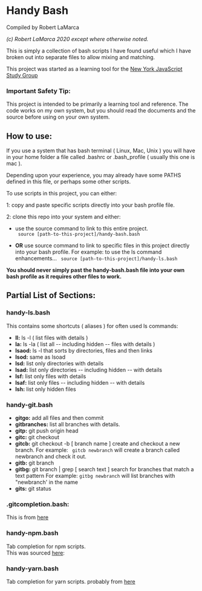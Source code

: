# Handy Bash
Compiled by Robert LaMarca

*(c) Robert LaMarca 2020 except where otherwise noted.* 

This is simply a collection of bash scripts I have found useful
which I have broken out into separate files to allow mixing and 
matching.

This project was started as a learning tool for the 
[New York JavaScript Study Group](https://www.meetup.com/New-York-JavaScript-Study-Group/)

### Important Safety Tip: 
This project is intended to be primarily a learning tool and reference.
The code works on my own system, but you should read the documents and the 
source before using on your own system.

## How to use: 
If you use a system that has bash terminal ( Linux, Mac, Unix ) you will have 
in your home folder a file called .bashrc or .bash_profile ( usually this one is mac ).

Depending upon your experience, you may already have some PATHS defined in this file, or 
perhaps some other scripts.

To use scripts in this project, you can either:
 
1: copy and paste specific scripts directly into your bash profile file.

2: clone this repo into your system and either:

* use the source command to link to this entire project.  
``` source [path-to-this-project]/handy-bash.bash```

* **OR** use source command to link to specific files in this project directly into 
your bash profile.  For example: to use the ls command enhancements...
``` source [path-to-this-project]/handy-ls.bash```

**You should never simply past the handy-bash.bash file into your own bash profile as 
it requires other files to work.**

## Partial List of Sections: 

### handy-ls.bash
This contains some shortcuts ( aliases ) for often used ls commands:

* **ll:** ls -l ( list files with details )
* **la:** ls -la ( list all -- including hidden -- files with details ) 
* **lsaod:** ls -l that sorts by directories, files and then links
* **lsod:** same as lsoad
* **lsd:** list only directories with details 
* **lsad:** list only directories -- including hidden -- with details
* **lsf:** list only files with details 
* **lsaf:** list only files -- including hidden --  with details
* **lsh:** list only hidden files

### handy-git.bash

* **gitgo:** add all files and then commit
* **gitbranches:** list all branches with details.
* **gitp:** git push origin head
* **gitc:** git checkout 
* **gitcb:** git checkout -b [ branch name ] create and checkout a new branch.
For example: ``` gitcb newbranch``` will create a branch called newbranch and check it out.
* **gitb:** git branch
* **gitbg:** git branch | grep [ search text ] search for branches that match a text pattern
For example: ``` gitbg newbranch ``` will list branches with "newbranch' in the name
* **gits:** git status

### .gitcompletion.bash: 
This is from [here](https://github.com/git/git/blob/master/contrib/completion/git-completion.bash)

### handy-npm.bash
Tab completion for npm scripts.  
This was sourced [here](https://docs.npmjs.com/cli-commands/completion.html): 

### handy-yarn.bash
Tab completion for yarn scripts.
probably from [here](https://github.com/dsifford/yarn-completion)



